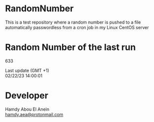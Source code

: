 # RandomNumber    
This is a test repository where a random number is pushed to a file automatically passwordless from a cron job in my Linux CentOS server    
# Random Number of the last run   
633
      
Last update (GMT +1)    
02/22/23 14:00:01
# Developer    
Hamdy Abou El Anein   
hamdy.aea@protonmail.com
